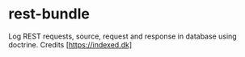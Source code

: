# rest-bundle
Log REST requests, source, request and response in database using doctrine.
Credits [https://indexed.dk]